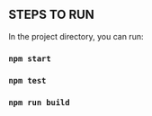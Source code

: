 ## STEPS TO RUN

In the project directory, you can run:

### `npm start`

### `npm test`

### `npm run build`
